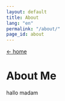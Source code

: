 ```yaml
---
layout: default
title: About
lang: "en"
permalink: "/about/"
page_id: about
---
```


<a href="{{ '/' | relative_url }}">&larr; home</a>


# About Me
hallo madam